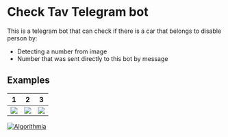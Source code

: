 # Check Tav Telegram bot

This is a telegram bot that can check if there is a car that belongs to disable person by:
 - Detecting a number from image
 - Number that was sent directly to this bot by message 

## Examples

| 1 | 2 | 3 |
| :---:         |     :---:      |          :---: |
| ![](https://i.imgur.com/gzBamlq.jpg)  | ![](https://i.imgur.com/gAKCjjo.jpg)     | ![](https://i.imgur.com/4alTskB.jpg)|

[![Algorithmia](https://algorithmia.com/versioned/images/algo-purple.svg)](https://algorithmia.com/algorithms/marcemile/license_plate_recognition_ALPR)
